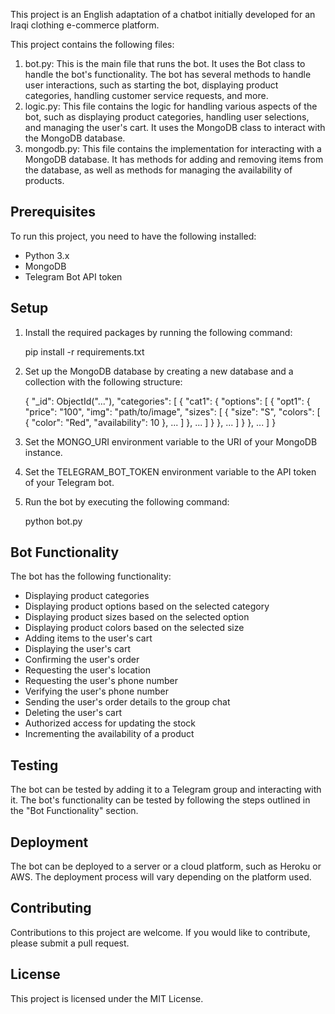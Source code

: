 This project is an English adaptation of a chatbot initially developed for an Iraqi clothing e-commerce platform.

This project contains the following files:

1. bot.py: This is the main file that runs the bot. It uses the Bot class to handle the bot's functionality. The bot has several methods to handle user interactions, such as starting the bot, displaying product categories, handling customer service requests, and more.
2. logic.py: This file contains the logic for handling various aspects of the bot, such as displaying product categories, handling user selections, and managing the user's cart. It uses the MongoDB class to interact with the MongoDB database.
3. mongodb.py: This file contains the implementation for interacting with a MongoDB database. It has methods for adding and removing items from the database, as well as methods for managing the availability of products.

Prerequisites
-------------

To run this project, you need to have the following installed:

- Python 3.x
- MongoDB
- Telegram Bot API token

Setup
-----

1. Install the required packages by running the following command:

   pip install -r requirements.txt

2. Set up the MongoDB database by creating a new database and a collection with the following structure:

   {
       "_id": ObjectId("..."),
       "categories": [
           {
               "cat1": {
                   "options": [
                       {
                           "opt1": {
                               "price": "100",
                               "img": "path/to/image",
                               "sizes": [
                                   {
                                       "size": "S",
                                       "colors": [
                                           {
                                               "color": "Red",
                                               "availability": 10
                                           },
                                           ...
                                       ]
                                   },
                                   ...
                               ]
                           }
                       },
                       ...
                   ]
               }
           },
           ...
       ]
   }

3. Set the MONGO_URI environment variable to the URI of your MongoDB instance.

4. Set the TELEGRAM_BOT_TOKEN environment variable to the API token of your Telegram bot.

5. Run the bot by executing the following command:

   python bot.py

Bot Functionality
----------------

The bot has the following functionality:

- Displaying product categories
- Displaying product options based on the selected category
- Displaying product sizes based on the selected option
- Displaying product colors based on the selected size
- Adding items to the user's cart
- Displaying the user's cart
- Confirming the user's order
- Requesting the user's location
- Requesting the user's phone number
- Verifying the user's phone number
- Sending the user's order details to the group chat
- Deleting the user's cart
- Authorized access for updating the stock
- Incrementing the availability of a product


Testing
-------

The bot can be tested by adding it to a Telegram group and interacting with it. The bot's functionality can be tested by following the steps outlined in the "Bot Functionality" section.

Deployment
----------

The bot can be deployed to a server or a cloud platform, such as Heroku or AWS. The deployment process will vary depending on the platform used.

Contributing
------------

Contributions to this project are welcome. If you would like to contribute, please submit a pull request.

License
-------

This project is licensed under the MIT License.